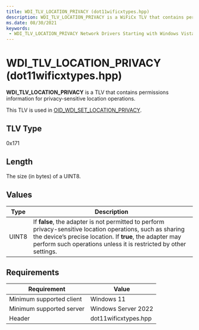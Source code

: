 ```yaml
---
title: WDI_TLV_LOCATION_PRIVACY (dot11wificxtypes.hpp)
description: WDI_TLV_LOCATION_PRIVACY is a WiFiCx TLV that contains permissions information for privacy-sensitive location operations. 
ms.date: 08/30/2021
keywords:
 - WDI_TLV_LOCATION_PRIVACY Network Drivers Starting with Windows Vista
---
```


# WDI_TLV_LOCATION_PRIVACY (dot11wificxtypes.hpp)

**WDI_TLV_LOCATION_PRIVACY** is a TLV that contains permissions information for privacy-sensitive location operations.

This TLV is used in [OID_WDI_SET_LOCATION_PRIVACY](oid-wdi-set-location-privacy.md).

## TLV Type

0x171

## Length

The size (in bytes) of a UINT8.

## Values

| Type | Description |
| --- | --- |
| UINT8 | If **false**, the adapter is not permitted to perform privacy-sensitive location operations, such as sharing the device’s precise location. If **true**, the adapter may perform such operations unless it is restricted by other settings. |

## Requirements

|Requirement|Value|
|--- |--- |
|Minimum supported client|Windows 11|
|Minimum supported server|Windows Server 2022|
|Header|dot11wificxtypes.hpp|

